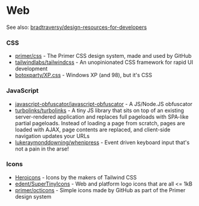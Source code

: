 # Web

See also: [bradtraversy/design-resources-for-developers](https://github.com/bradtraversy/design-resources-for-developers)

### CSS

* [primer/css](https://github.com/primer/css) - The Primer CSS design system, made and used by GitHub
* [tailwindlabs/tailwindcss](https://github.com/tailwindlabs/tailwindcss) - An unopinionated CSS framework for rapid UI development
* [botoxparty/XP.css](https://github.com/botoxparty/XP.css) - Windows XP (and 98), but it's CSS

### JavaScript

* [javascript-obfuscator/javascript-obfuscator](https://github.com/javascript-obfuscator/javascript-obfuscator) - A JS/Node.JS obfuscator
* [turbolinks/turbolinks](https://github.com/turbolinks/turbolinks) - A tiny JS library that sits on top of an existing server-rendered application and replaces full pageloads with SPA-like partial pageloads. Instead of loading a page  from scratch, pages are loaded with AJAX, page contents are replaced,  and client-side navigation updates your URLs
* [lukeraymonddowning/whenipress](https://github.com/lukeraymonddowning/whenipress) - Event driven keyboard input that's not a pain in the arse!

### Icons

* [Heroicons](https://heroicons.com/) - Icons by the makers of Tailwind CSS
* [edent/SuperTinyIcons](https://github.com/edent/SuperTinyIcons) - Web and platform logo icons that are all <= 1kB
* [primer/octicons](https://github.com/primer/octicons) - Simple icons made by GitHub as part of the Primer design system
